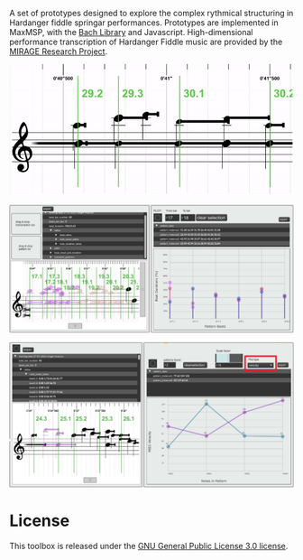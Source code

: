 
A set of prototypes designed to explore the complex rythmical structuring in Hardanger fiddle springar performances. Prototypes are implemented in MaxMSP, with the [Bach Library](https://www.bachproject.net/) and Javascript. High-dimensional performance transcription of Hardanger Fiddle music are provided by the [MIRAGE Research Project](https://www.uio.no/ritmo/english/projects/mirage/).


<p align="left">
 <img src="presentation/img/1gif.gif" width="700">
</p>

<p align="left">
 <img src="presentation/img/2.jpg" width=auto>
</p>

<p align="left">
 <img src="presentation/img/3.2.jpg" width=auto>
</p>

# License
This toolbox is released under the [GNU General Public License 3.0 license](https://www.gnu.org/licenses/gpl-3.0.en.html).
